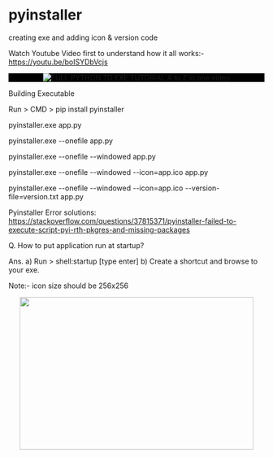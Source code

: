 # pyinstaller
creating exe and adding icon &amp; version code

Watch Youtube Video first to understand how it all works:- https://youtu.be/boISYDbVcjs

<div align="center" style="background-color: black;">
  <a href="https://www.youtube.com/watch?v=boISYDbVcjs"><img src="https://img.youtube.com/vi/boISYDbVcjs/0.jpg" alt="FULL PYTHON TO EXE TUTORIAL A to Z in one video"></a>
</div>

Building Executable

Run > CMD > pip install pyinstaller

pyinstaller.exe app.py

pyinstaller.exe --onefile app.py

pyinstaller.exe --onefile --windowed app.py

pyinstaller.exe --onefile --windowed --icon=app.ico app.py

pyinstaller.exe --onefile --windowed --icon=app.ico --version-file=version.txt app.py


Pyinstaller Error solutions:
https://stackoverflow.com/questions/37815371/pyinstaller-failed-to-execute-script-pyi-rth-pkgres-and-missing-packages

Q. How to put application run at startup?

Ans. 	a) Run > shell:startup [type enter]
	b) Create a shortcut and browse to your exe.

Note:- icon size should be 256x256


<p align="center">
  <img width="460" height="300" src="http://www.fillmurray.com/460/300">
</p>
